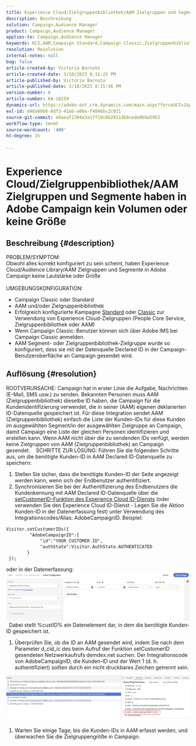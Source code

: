 ```yaml
---
title: Experience Cloud/Zielgruppenbibliothek/AAM Zielgruppen und Segmente haben in Adobe Campaign kein Volumen oder keine Größe
description: Beschreibung
solution: Campaign,Audience Manager
product: Campaign,Audience Manager
applies-to: Campaign,Audience Manager
keywords: KCS,AAM,Campaign Standard,Campaign Classic,Zielgruppenbibliothek,People Core Service,Experience Cloud-Zielgruppen
resolution: Resolution
internal-notes: null
bug: false
article-created-by: Victoria Barnato
article-created-date: 3/10/2023 8:11:25 PM
article-published-by: Victoria Barnato
article-published-date: 3/10/2023 8:15:56 PM
version-number: 8
article-number: KA-18259
dynamics-url: https://adobe-ent.crm.dynamics.com/main.aspx?forceUCI=1&pagetype=entityrecord&etn=knowledgearticle&id=4787acb6-7fbf-ed11-83ff-6045bd006b3d
exl-id: d48a69b6-8df3-41ab-a06e-f4846bc2c021
source-git-commit: e0aeaf2394a3a1ff19c6b28114b9cede0b9a5952
workflow-type: tm+mt
source-wordcount: '400'
ht-degree: 1%

---
```


# Experience Cloud/Zielgruppenbibliothek/AAM Zielgruppen und Segmente haben in Adobe Campaign kein Volumen oder keine Größe

## Beschreibung {#description}

PROBLEM/SYMPTOM:
<br>Obwohl alles korrekt konfiguriert zu sein scheint, haben Experience Cloud/Audience Library/AAM Zielgruppen und Segmente in Adobe Campaign keine Lautstärke oder Größe
<br> 
<br>UMGEBUNGSKONFIGURATION:<br>
- Campaign Classic oder Standard
- AAM und/oder Zielgruppenbibliothek
- Erfolgreich konfigurierte Kampagne [Standard](https://experienceleague.adobe.com/docs/campaign-standard/using/integrating-with-adobe-cloud/working-with-campaign-and-audience-manager-or-people-core-service/provisioning-and-configuring-integration-with-audience-manager-or-people-core-service.html?lang=en) oder [Classic](https://experienceleague.adobe.com/docs/campaign-classic/using/integrating-with-adobe-experience-cloud/audience-sharing/configuring-shared-audiences-integration-in-adobe-campaign.html?lang=en) zur Verwendung von Experience Cloud-Zielgruppen (People Core Service, Zielgruppenbibliothek oder AAM)
- Wenn Campaign Classic: Benutzer können sich über Adobe IMS bei Campaign Classic anmelden.
- AAM Segment- oder Zielgruppenbibliothek-Zielgruppe wurde so konfiguriert, dass sie mit der Datenquelle Declared ID in der Campaign-Benutzeroberfläche an Campaign gesendet wird.



## Auflösung {#resolution}


ROOTVERURSACHE: Campaign hat in erster Linie die Aufgabe, Nachrichten (E-Mail, SMS usw.) zu senden. Bekannten Personen muss AAM (Zielgruppenbibliothek) dieselbe ID haben, die Campaign für die Kundenidentifizierung verwendet, die in seiner (AAM) eigenen deklarierten ID-Datenquelle gespeichert ist. Für diese Integration sendet AAM (Zielgruppenbibliothek) einfach die Liste der Kunden-IDs für diese Kunden im ausgewählten Segment/in der ausgewählten Zielgruppe an Campaign, damit Campaign eine Liste der gleichen Personen identifizieren und erstellen kann. Wenn AAM nicht über die zu sendenden IDs verfügt, werden keine Zielgruppen von AAM (Zielgruppenbibliothek) an Campaign gesendet. 
 
SCHRITTE ZUR LÖSUNG: Führen Sie die folgenden Schritte aus, um die benötigte Kunden-ID in AAM Declared ID-Datenquelle zu speichern:

1. Stellen Sie sicher, dass die benötigte Kunden-ID der Seite angezeigt werden kann, wenn sich der Endbenutzer authentifiziert.
2. Synchronisieren Sie bei der Authentifizierung des Endbenutzers die Kundenkennung mit AAM Declared ID-Datenquelle über die [setCustomerID-Funktion des Experience Cloud ID-Diensts](https://experienceleague.adobe.com/docs/id-service/using/id-service-api/methods/setcustomerids.html?lang=en) (oder verwenden Sie den Experience Cloud ID-Dienst - Legen Sie die Aktion Kunden-ID in der Datenerfassung fest) unter Verwendung des Integrationscodes/Alias: AdobeCampaignID. Beispiel:



```
Visitor.setCustomerIDs({
         "AdobeCampaignID":{ 
             "id":"YOUR CUSTOMER ID", 
             "authState":Visitor.AuthState.AUTHENTICATED 
        } 
 });
```


oder in der Datenerfassung:
![](assets/4e9305cf-76a5-ec11-983f-0022480b028f.png)
 
Dabei stellt %custID% ein Datenelement dar, in dem die benötigte Kunden-ID gespeichert ist.

1. Überprüfen Sie, ob die ID an AAM gesendet wird, indem Sie nach dem Parameter d_cid_ic des beim Aufruf der Funktion setCustomerID gesendeten Netzwerkaufrufs demdex.net suchen. Der Integrationscode von AdobeCampaignID, die Kunden-ID und der Wert 1 (d. h. authentifiziert) sollten durch ein nicht druckbares Zeichen getrennt sein.


![](assets/4f9305cf-76a5-ec11-983f-0022480b028f.png)

1. Warten Sie einige Tage, bis die Kunden-IDs in AAM erfasst werden, und überwachen Sie die Zielgruppengröße in Campaign.
